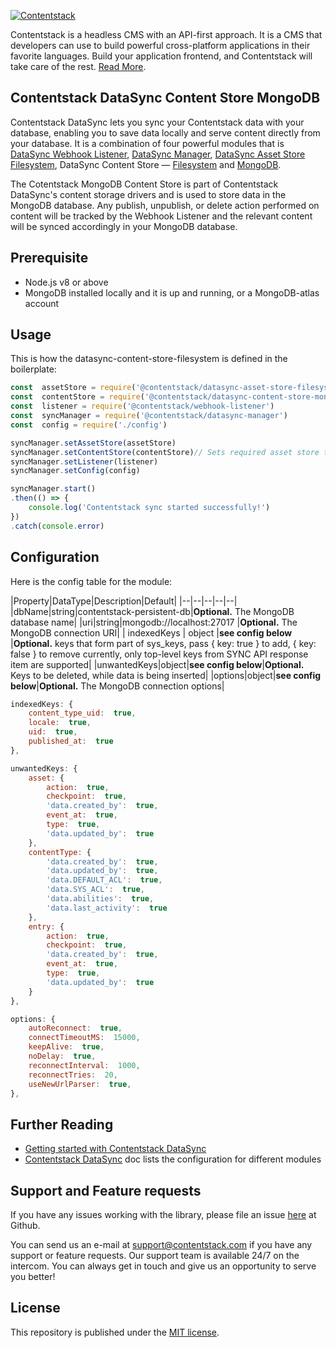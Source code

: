 
[![Contentstack](https://www.contentstack.com/docs/static/images/contentstack.png)](https://www.contentstack.com/)

  Contentstack is a headless CMS with an API-first approach. It is a CMS that developers can use to build powerful cross-platform applications in their favorite languages. Build your application frontend, and Contentstack will take care of the rest. [Read More](https://www.contentstack.com/).


## Contentstack DataSync Content Store MongoDB

  Contentstack DataSync lets you sync your Contentstack data with your database, enabling you to save data locally and serve content directly from your database. It is a combination of four powerful modules that is [DataSync Webhook Listener](https://github.com/contentstack/webhook-listener), [DataSync Manager](https://github.com/contentstack/datasync-manager), [DataSync Asset Store Filesystem](https://github.com/contentstack/datasync-asset-store-filesystem), DataSync Content Store — [Filesystem](https://github.com/contentstack/datasync-content-store-filesystem) and [MongoDB](https://github.com/contentstack/datasync-content-store-mongodb).

The Cotentstack MongoDB Content Store is part of [](https://github.com/contentstack/contentstack-content-store-mongodb/blob/master) Contentstack DataSync's content storage drivers and is used to store data in the MongoDB database. Any publish, unpublish, or delete action performed on content will be tracked by the  Webhook Listener and the relevant content will be synced accordingly in your MongoDB database.


##  Prerequisite

-   Node.js v8 or above
-   MongoDB installed locally and it is up and running, or a MongoDB-atlas account


## Usage

This is how the datasync-content-store-filesystem is defined in the boilerplate:
```js
const  assetStore = require('@contentstack/datasync-asset-store-filesystem')
const  contentStore = require('@contentstack/datasync-content-store-mongodb')// <<--
const  listener = require('@contentstack/webhook-listener')
const  syncManager = require('@contentstack/datasync-manager')
const  config = require('./config')

syncManager.setAssetStore(assetStore)
syncManager.setContentStore(contentStore)// Sets required asset store to sync manager.
syncManager.setListener(listener)
syncManager.setConfig(config)

syncManager.start()
.then(() => {
	console.log('Contentstack sync started successfully!')
})
.catch(console.error)
```


## Configuration

Here is the config table for the module:

|Property|DataType|Description|Default|
|--|--|--|--|--|
|dbName|string|contentstack-persistent-db|**Optional.** The MongoDB database name|
|uri|string|mongodb://localhost:27017 |**Optional.** The MongoDB connection URI|
| indexedKeys | object |**see config below** |**Optional.** keys that form part of sys_keys, pass { key: true } to add, { key: false } to remove currently, only top-level keys from SYNC API response item are supported|
|unwantedKeys|object|**see config below**|**Optional.** Keys to be deleted, while data is being inserted|
|options|object|**see config below**|**Optional.** The MongoDB connection options|

```js
indexedKeys: {
	content_type_uid:  true,
	locale:  true,
	uid:  true,
	published_at:  true
},

unwantedKeys: {
	asset: {
		action:  true,
		checkpoint:  true,
		'data.created_by':  true,
		event_at:  true,
		type:  true,
		'data.updated_by':  true
	},
	contentType: {
		'data.created_by':  true,
		'data.updated_by':  true,
		'data.DEFAULT_ACL':  true,
		'data.SYS_ACL':  true,
		'data.abilities':  true,
		'data.last_activity':  true
	},
	entry: {
		action:  true,
		checkpoint:  true,
		'data.created_by':  true,
		event_at:  true,
		type:  true,
		'data.updated_by':  true
	}
},

options: {
	autoReconnect:  true,
	connectTimeoutMS:  15000,
	keepAlive:  true,
	noDelay:  true,
	reconnectInterval:  1000,
	reconnectTries:  20,
	useNewUrlParser:  true,
},
```


## Further Reading

-   [Getting started with Contentstack DataSync](https://www.contentstack.com/docs/guide/synchronization/contentstack-datasync)    
-   [Contentstack DataSync](https://www.contentstack.com/docs/guide/synchronization/contentstack-datasync/configuration-files-for-contentstack-datasync) doc lists the configuration for different modules


## Support and Feature requests

If you have any issues working with the library, please file an issue [here](https://github.com/contentstack/datasync-content-store-mongodb/issues) at Github.

You can send us an e-mail at [support@contentstack.com](mailto:support@contentstack.com) if you have any support or feature requests. Our support team is available 24/7 on the intercom. You can always get in touch and give us an opportunity to serve you better!


## License

This repository is published under the [MIT license](LICENSE).